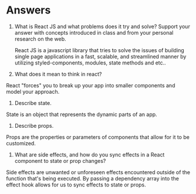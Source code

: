 # Answers

1. What is React JS and what problems does it try and solve? Support your answer with concepts introduced in class and from your personal research on the web.

   React JS is a javascript library that tries to solve the issues of building single page applications in a fast, scalable, and streamlined manner by utilizing styled-components, modules, state methods and etc..

1. What does it mean to think in react?

React "forces" you to break up your app into smaller components and model your approach.

1. Describe state.

State is an object that represents the dynamic parts of an app.

1. Describe props.

Props are the properties or parameters of components that allow for it to be customized.

1. What are side effects, and how do you sync effects in a React component to state or prop changes?

Side effects are unwanted or unforeseen effects encountered outside of the function that's being executed. By passing a dependency array into the effect hook allows for us to sync effects to state or props.
